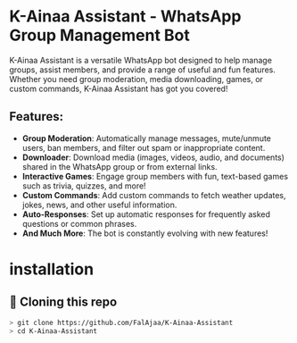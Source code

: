 # K-Ainaa Assistant - WhatsApp Group Management Bot

K-Ainaa Assistant is a versatile WhatsApp bot designed to help manage groups, assist members, and provide a range of useful and fun features. Whether you need group moderation, media downloading, games, or custom commands, K-Ainaa Assistant has got you covered!

## Features:
- **Group Moderation**: Automatically manage messages, mute/unmute users, ban members, and filter out spam or inappropriate content.
- **Downloader**: Download media (images, videos, audio, and documents) shared in the WhatsApp group or from external links.
- **Interactive Games**: Engage group members with fun, text-based games such as trivia, quizzes, and more!
- **Custom Commands**: Add custom commands to fetch weather updates, jokes, news, and other useful information.
- **Auto-Responses**: Set up automatic responses for frequently asked questions or common phrases.
- **And Much More**: The bot is constantly evolving with new features!

# installation
## 📝 Cloning this repo
```bash
> git clone https://github.com/FalAjaa/K-Ainaa-Assistant
> cd K-Ainaa-Assistant
```
